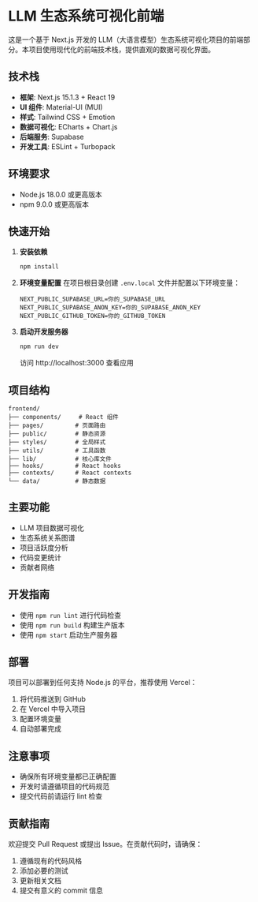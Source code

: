 # LLM 生态系统可视化前端

这是一个基于 Next.js 开发的 LLM（大语言模型）生态系统可视化项目的前端部分。本项目使用现代化的前端技术栈，提供直观的数据可视化界面。

## 技术栈

- **框架**: Next.js 15.1.3 + React 19
- **UI 组件**: Material-UI (MUI)
- **样式**: Tailwind CSS + Emotion
- **数据可视化**: ECharts + Chart.js
- **后端服务**: Supabase
- **开发工具**: ESLint + Turbopack

## 环境要求

- Node.js 18.0.0 或更高版本
- npm 9.0.0 或更高版本

## 快速开始

1. **安装依赖**
   ```bash
   npm install
   ```

2. **环境变量配置**
   在项目根目录创建 `.env.local` 文件并配置以下环境变量：
   ```
   NEXT_PUBLIC_SUPABASE_URL=你的_SUPABASE_URL
   NEXT_PUBLIC_SUPABASE_ANON_KEY=你的_SUPABASE_ANON_KEY
   NEXT_PUBLIC_GITHUB_TOKEN=你的_GITHUB_TOKEN
   ```

3. **启动开发服务器**
   ```bash
   npm run dev
   ```
   访问 http://localhost:3000 查看应用

## 项目结构

```
frontend/
├── components/     # React 组件
├── pages/         # 页面路由
├── public/        # 静态资源
├── styles/        # 全局样式
├── utils/         # 工具函数
├── lib/           # 核心库文件
├── hooks/         # React hooks
├── contexts/      # React contexts
└── data/          # 静态数据
```

## 主要功能

- LLM 项目数据可视化
- 生态系统关系图谱
- 项目活跃度分析
- 代码变更统计
- 贡献者网络

## 开发指南

- 使用 `npm run lint` 进行代码检查
- 使用 `npm run build` 构建生产版本
- 使用 `npm start` 启动生产服务器

## 部署

项目可以部署到任何支持 Node.js 的平台，推荐使用 Vercel：

1. 将代码推送到 GitHub
2. 在 Vercel 中导入项目
3. 配置环境变量
4. 自动部署完成

## 注意事项

- 确保所有环境变量都已正确配置
- 开发时请遵循项目的代码规范
- 提交代码前请运行 lint 检查

## 贡献指南

欢迎提交 Pull Request 或提出 Issue。在贡献代码时，请确保：

1. 遵循现有的代码风格
2. 添加必要的测试
3. 更新相关文档
4. 提交有意义的 commit 信息
